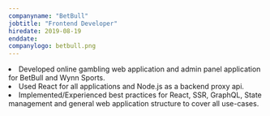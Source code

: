 ```yaml
---
companyname: "BetBull"
jobtitle: "Frontend Developer"
hiredate: 2019-08-19
enddate:
companylogo: betbull.png
---
```


<li>Developed online gambling web application and admin panel application for BetBull and Wynn Sports.</li>  
<li>Used React for all applications and Node.js as a backend proxy api.</li>  
<li>Implemented/Experienced best practices for React, SSR, GraphQL, State management and general web application structure to cover all use-cases.</li>
